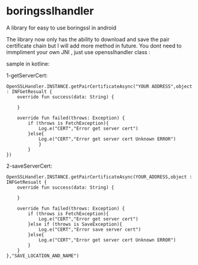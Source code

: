 # boringsslhandler
A library for easy to use boringssl in android

The library now only has the ability to download and save the pair certificate chain but I will add more method in future.
You dont need to immpliment your own JNI , just use opensslhandler class :

sample in kotline:

1-getServerCert:
```kotline
OpenSSLHandler.INSTANCE.getPairCertificateAsync("YOUR ADDRESS",object : INFGetResualt {
    override fun success(data: String) {

    }
    
    override fun failed(throws: Exception) {
        if (throws is FetchException){
            Log.e("CERT","Error get server cert")
        }else{
            Log.e("CERT","Error get server cert Unknown ERROR")
            }
        }
})
```

2-saveServerCert:
```kotline
OpenSSLHandler.INSTANCE.getPairCertificateAsync(YOUR_ADDRESS,object : INFGetResualt {
    override fun success(data: String) {

    }

    override fun failed(throws: Exception) {
        if (throws is FetchException){
            Log.e("CERT","Error get server cert")
        }else if (throws is SaveException){
            Log.e("CERT","Error save server cert")
        }else{
            Log.e("CERT","Error get server cert Unknown ERROR")
        }
    }
},"SAVE_LOCATION_AND_NAME")
```
